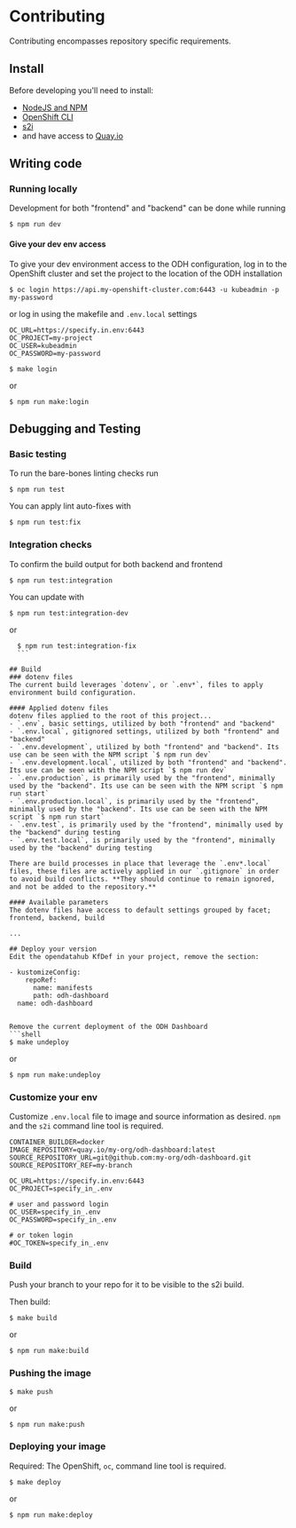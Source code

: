 # Contributing

Contributing encompasses repository specific requirements.

## Install
Before developing you'll need to install:
* [NodeJS and NPM](https://nodejs.org/)
* [OpenShift CLI](https://docs.openshift.com/enterprise/3.2/cli_reference/get_started_cli.html#installing-the-cli)
* [s2i](https://github.com/openshift/source-to-image)
* and have access to [Quay.io](https://quay.io/)

## Writing code
### Running locally
Development for both "frontend" and "backend" can be done while running
```
$ npm run dev
```

#### Give your dev env access
To give your dev environment access to the ODH configuration, log in to the OpenShift cluster and set the project to the location of the ODH installation
```shell script
$ oc login https://api.my-openshift-cluster.com:6443 -u kubeadmin -p my-password
```
or log in using the makefile and `.env.local` settings
```.env.local
OC_URL=https://specify.in.env:6443
OC_PROJECT=my-project
OC_USER=kubeadmin
OC_PASSWORD=my-password
```

```shell
$ make login
```
or
```
$ npm run make:login
```

## Debugging and Testing
### Basic testing
To run the bare-bones linting checks run
  ```
  $ npm run test
  ```

You can apply lint auto-fixes with 
  ```
  $ npm run test:fix
  ```

### Integration checks
To confirm the build output for both backend and frontend
  ```
  $ npm run test:integration
  ```

You can update with
  ```
  $ npm run test:integration-dev
  ```
or
  ```
    $ npm run test:integration-fix
    ```

## Build
### dotenv files
The current build leverages `dotenv`, or `.env*`, files to apply environment build configuration.

#### Applied dotenv files
dotenv files applied to the root of this project...
- `.env`, basic settings, utilized by both "frontend" and "backend"
- `.env.local`, gitignored settings, utilized by both "frontend" and "backend"
- `.env.development`, utilized by both "frontend" and "backend". Its use can be seen with the NPM script `$ npm run dev`
- `.env.development.local`, utilized by both "frontend" and "backend". Its use can be seen with the NPM script `$ npm run dev`
- `.env.production`, is primarily used by the "frontend", minimally used by the "backend". Its use can be seen with the NPM script `$ npm run start`
- `.env.production.local`, is primarily used by the "frontend", minimally used by the "backend". Its use can be seen with the NPM script `$ npm run start`
- `.env.test`, is primarily used by the "frontend", minimally used by the "backend" during testing
- `.env.test.local`, is primarily used by the "frontend", minimally used by the "backend" during testing

There are build processes in place that leverage the `.env*.local` files, these files are actively applied in our `.gitignore` in order to avoid build conflicts. **They should continue to remain ignored, and not be added to the repository.**

#### Available parameters
The dotenv files have access to default settings grouped by facet; frontend, backend, build

...

## Deploy your version
Edit the opendatahub KfDef in your project, remove the section:
```
    - kustomizeConfig:
        repoRef:
          name: manifests
          path: odh-dashboard
      name: odh-dashboard
```

Remove the current deployment of the ODH Dashboard
```shell
$ make undeploy
```
or
```
$ npm run make:undeploy
```

### Customize your env
Customize `.env.local` file to image and source information as desired. `npm` and the `s2i` command line tool is required.

```.env.local
CONTAINER_BUILDER=docker
IMAGE_REPOSITORY=quay.io/my-org/odh-dashboard:latest
SOURCE_REPOSITORY_URL=git@github.com:my-org/odh-dashboard.git
SOURCE_REPOSITORY_REF=my-branch

OC_URL=https://specify.in.env:6443
OC_PROJECT=specify_in_.env

# user and password login
OC_USER=specify_in_.env
OC_PASSWORD=specify_in_.env

# or token login
#OC_TOKEN=specify_in_.env
```

### Build
Push your branch to your repo for it to be visible to the s2i build.

Then build:
```shell
$ make build
```
or
```
$ npm run make:build
```

### Pushing the image
```shell
$ make push
```
or
```
$ npm run make:push
```

### Deploying your image
Required: The OpenShift, `oc`, command line tool is required.

```shell
$ make deploy
```
or
```
$ npm run make:deploy
```
